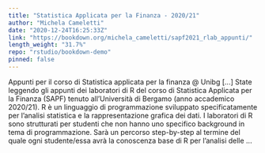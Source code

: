 ```yaml
---
title: "Statistica Applicata per la Finanza - 2020/21"
author: "Michela Cameletti"
date: "2020-12-24T16:25:33Z"
link: "https://bookdown.org/michela_cameletti/sapf2021_rlab_appunti/"
length_weight: "31.7%"
repo: "rstudio/bookdown-demo"
pinned: false
---
```


Appunti per il corso di Statistica applicata per la finanza @ Unibg [...] State leggendo gli appunti dei laboratori di R del corso di Statistica Applicata per la Finanza (SAPF) tenuto all’Università di Bergamo (anno accademico 2020/21). R è un linguaggio di programmazione sviluppato specificatamente per l’analisi statistica e la rappresentazione grafica dei dati. I laboratori di R sono strutturati per studenti che non hanno uno specifico background in tema di programmazione. Sarà un percorso step-by-step al termine del quale ogni studente/essa avrà la conoscenza base di R per l’analisi delle ...
